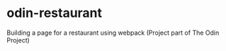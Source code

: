 # odin-restaurant
Building a page for a restaurant using webpack (Project part of The Odin Project)
